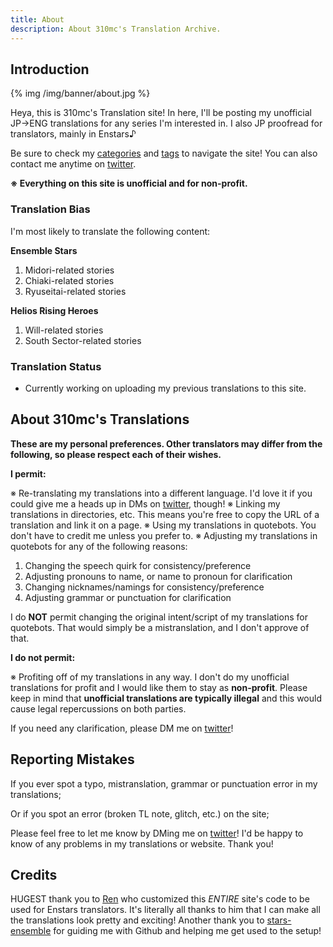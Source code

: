 ```yaml
---
title: About
description: About 310mc's Translation Archive.
---
```


## Introduction
{% img /img/banner/about.jpg %}

Heya, this is 310mc's Translation site! In here, I'll be posting my unofficial JP→ENG translations for any series I'm interested in. I also JP proofread for translators, mainly in Enstars♪

Be sure to check my [categories](/categories/) and [tags](/tags/) to navigate the site! You can also contact me anytime on [twitter](https://twitter.com/310mc1).

**※ Everything on this site is unofficial and for non-profit.**

### Translation Bias

I'm most likely to translate the following content:

**Ensemble Stars**
1. Midori-related stories
2. Chiaki-related stories
3. Ryuseitai-related stories

**Helios Rising Heroes**
1. Will-related stories
2. South Sector-related stories

### Translation Status

* Currently working on uploading my previous translations to this site.

## About 310mc's Translations

**These are my personal preferences. Other translators may differ from the following, so please respect each of their wishes.**

**I permit:**

※ Re-translating my translations into a different language. I'd love it if you could give me a heads up in DMs on [twitter](https://twitter.com/310mc1), though!
※ Linking my translations in directories, etc. This means you're free to copy the URL of a translation and link it on a page.
※ Using my translations in quotebots. You don't have to credit me unless you prefer to.
※ Adjusting my translations in quotebots for any of the following reasons:
1. Changing the speech quirk for consistency/preference
2. Adjusting pronouns to name, or name to pronoun for clarification
3. Changing nicknames/namings for consistency/preference
4. Adjusting grammar or punctuation for clarification

I do **NOT** permit changing the original intent/script of my translations for quotebots. That would simply be a mistranslation, and I don't approve of that.

**I do not permit:**

※ Profiting off of my translations in any way. I don't do my unofficial translations for profit and I would like them to stay as **non-profit**. Please keep in mind that **unofficial translations are typically illegal** and this would cause legal repercussions on both parties.

If you need any clarification, please DM me on [twitter](https://twitter.com/310mc1)!

## Reporting Mistakes

If you ever spot a typo, mistranslation, grammar or punctuation error in my translations;

Or if you spot an error (broken TL note, glitch, etc.) on the site;

Please feel free to let me know by DMing me on [twitter](https://twitter.com/310mc1)! I'd be happy to know of any problems in my translations or website. Thank you!

## Credits

HUGEST thank you to [Ren](https://watatomo.github.io/tl/) who customized this *ENTIRE* site's code to be used for Enstars translators. It's literally all thanks to him that I can make all the translations look pretty and exciting! Another thank you to [stars-ensemble](https://stars-ensemble.tumblr.com/) for guiding me with Github and helping me get used to the setup!
